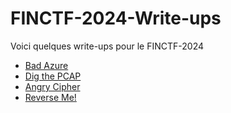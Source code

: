 # FINCTF-2024-Write-ups

Voici quelques write-ups pour le FINCTF-2024

- [Bad Azure](challenges/Bad%20Azure/fr.md)
- [Dig the PCAP](challenges/Dig%20the%20PCAP/fr.md)
- [Angry Cipher](challenges/Angry%20Cypher/fr.md)
- [Reverse Me!](challenges/Reverse%20Me/fr.md)
